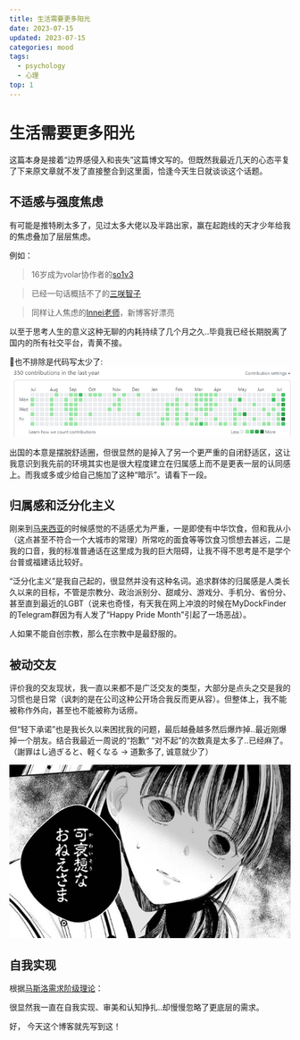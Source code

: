 ```yaml
---
title: 生活需要更多阳光
date: 2023-07-15
updated: 2023-07-15
categories: mood
tags:
  - psychology
  - 心理
top: 1
---
```

# 生活需要更多阳光
这篇本身是接着“边界感侵入和丧失”这篇博文写的。但既然我最近几天的心态平复了下来原文章就不发了直接整合到这里面，恰逢今天生日就谈谈这个话题。

## 不适感与强度焦虑
有可能是推特刷太多了，见过太多大佬以及半路出家，赢在起跑线的天才少年给我的焦虑叠加了层层焦虑。

例如：
> 16岁成为volar协作者的[so1v3](https://twitter.com/so1v3)

> 已经一句话概括不了的[三咲智子](https://twitter.com/sanxiaozhizi) 

> 同样让人焦虑的[Innei老师](https://innei.in/)，新博客好漂亮

以至于思考人生的意义这种无聊的内耗持续了几个月之久..毕竟我已经长期脱离了国内的所有社交平台，青黄不接。


:tada:也不排除是代码写太少了:
![我完全不能看的Contribution](https://raw.githubusercontent.com/FlynnCao/blog-images/main/img/20230715164440.png)

出国的本意是摆脱舒适圈，但很显然的是掉入了另一个更严重的自闭舒适区，这让我意识到我先前的环境其实也是很大程度建立在归属感上而不是更表一层的认同感上。而我或多或少给自己施加了这种“暗示”。请看下一段。

## 归属感和泛分化主义

刚来到[马来西亚](/posts/why)的时候感觉的不适感尤为严重，一是即使有中华饮食，但和我从小（这点甚至不符合一个大城市的常理）所常吃的面食等等饮食习惯想去甚远，二是我的口音，我的标准普通话在这里成为我的巨大阻碍，让我不得不思考是不是学个台普或福建话比较好。

“泛分化主义”是我自己起的，很显然并没有这种名词。追求群体的归属感是人类长久以来的目标，不管是宗教分、政治派别分、甜咸分、游戏分、手机分、省份分、甚至直到最近的LGBT（说来也奇怪，有天我在网上冲浪的时候在MyDockFinder的Telegram群因为有人发了“Happy Pride Month"引起了一场恶战）。

人如果不能自创宗教，那么在宗教中是最舒服的。

## 被动交友
评价我的交友现状，我一直以来都不是广泛交友的类型，大部分是点头之交是我的习惯也是日常（讽刺的是在公司这种公开场合我反而更从容）。但整体上，我不能被称作外向，甚至也不能被称为话痨。

但“轻下承诺”也是我长久以来困扰我的问题，最后越叠越多然后爆炸掉..最近刚爆掉一个朋友。结合我最近一周说的“抱歉“ “对不起”的次数真是太多了..已经麻了。（謝罪はし過ぎると、軽くなる -> 道歉多了, 诚意就少了）

![私の幸せな結婚](https://raw.githubusercontent.com/FlynnCao/blog-images/main/img/20230715142055.png)
## 自我实现
根据[马斯洛需求阶级理论](https://zh.wikipedia.org/zh-my/%E9%9C%80%E6%B1%82%E5%B1%82%E6%AC%A1%E7%90%86%E8%AE%BA)：


很显然我一直在自我实现、审美和认知挣扎..却慢慢忽略了更底层的需求。


好， 今天这个博客就先写到这！





